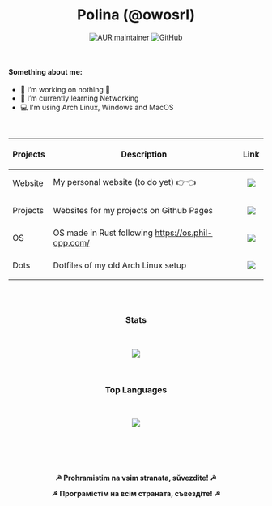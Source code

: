 <h1 align=center>Polina (@owosrl)</h1>

<p align="center">
  <a href="https://t.me/owosrl"><img alt="AUR maintainer" src="https://img.shields.io/badge/Telegram-%40owosrl-red"></a>
  <a href="https://github.com/Talebian12/Talebian12/blob/main/LICENSE"><img alt="GitHub" src="https://img.shields.io/github/license/talebian12/talebian12"></a>
</p>

<br>

#### Something about me:
- 🔭 I’m working on nothing 🦥
- 📖 I’m currently learning Networking
- 💻 I'm using Arch Linux, Windows and MacOS

<br>
  
| <p align="center" vlign="center">Projects</p> | <p align="center" vlign="center">Description</p>                   | <p align="center" vlign="center">Link</p>                                                                                          |
|--------------------------------|-----------------------------------------------------|---------------------------------------------------------------------------------------------------------------------|
| Website                        | My personal website (to do yet) 👉👈                          | <p align="center" vlign="center">[![](https://img.shields.io/badge/%F0%9F%A4%97---red)](https://hypercute.eu)</p>                    |
| Projects                       | Websites for my projects on Github Pages            | <p align="center" vlign="center">[![](https://img.shields.io/badge/%F0%9F%8C%8E---blue)](https://wp.hypercute.eu)</p>         |
| OS                             | OS made in Rust following https://os.phil-opp.com/ | <p align="center" vlign="center">[![](https://img.shields.io/badge/%F0%9F%96%A5---yellow)](https://github.com/talebian12/os)</p>   |
| Dots                           | Dotfiles of my old Arch Linux setup                 | <p align="center" vlign="center">[![](https://img.shields.io/badge/%F0%9F%90%A7---yellow)](https://github.com/talebian12/dots)</p> |

##

<br>
<h3 align="center">Stats</h3>
<br>

<p align="center"><img src="https://github-readme-stats.vercel.app/api?username=owosrl&show_icons=true&theme=onedark&locale=en"/></p>
<br>
<h3 align="center">Top Languages</h3>
<br>
<p align="center"><img align="center" src="https://github-readme-stats.vercel.app/api/top-langs/?username=owosrl&show_icons=true&theme=onedark&locale=en&langs_count=5&hide=Vim%20script,html,CMake,Makefile"></p>

<br>

##

<br>
<p align="center"><b>☭ Prohramistim na vsim stranata, sŭvezdite! ☭</b></p>
<p align="center"><b>☭ Програмістім на всім страната, съвездіте! ☭</b></p>
<br>
